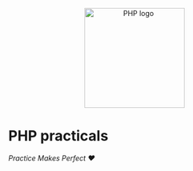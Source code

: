 <p align="center">
  <img src="https://upload.wikimedia.org/wikipedia/commons/2/27/PHP-logo.svg" width="200" alt="PHP logo">
</p>

# PHP practicals
<i>Practice Makes Perfect :heart:</i>
